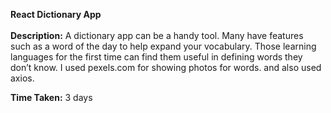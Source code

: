 <b>React Dictionary App</b>
<br/><br/>
<b>Description:</b>
A dictionary app can be a handy tool. Many have features such as a word of the day to help expand your vocabulary. Those learning languages for the first time can find them useful in defining words they don’t know. I used pexels.com for showing photos for words. and also used axios.

<b>Time Taken:</b> 3 days
